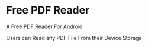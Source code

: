 # Free PDF Reader

A Free PDF Reader For Android 

Users can Read any PDF File From their Device Storage 